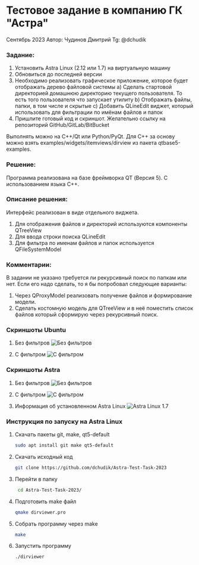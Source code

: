# Тестовое задание в компанию ГК "Астра"

Сентябрь 2023
Автор: Чудинов Дмитрий
Tg: @dchudik

### Задание:

1. Установить Astra Linux (2.12 или 1.7) на виртуальную машину
2. Обновиться до последней версии
3. Необходимо реализовать графическое приложение, которое будет отображать дерево файловой системы
a) Сделать стартовой директорией домашнюю директорию текущего пользователя. То есть того пользователя что запускает утилиту
b)  Отображать файлы, папки, в том числе и скрытые
c)  Добавить QLineEdit виджет, который использовать для фильтрации по имёнам файлов и папок
4. Пришлите готовый код и скриншот. Желательно ссылку на репозиторий GitHub/GitLab/BitBucket
   
Выполнять можно на С++/Qt или Python/PyQt.
Для С++ за основу можно взять examples/widgets/itemviews/dirview из пакета qtbase5-examples.

### Решение:
Программа реализована на базе фреймворка QT (Версия 5).
С использованием языка C++. 

### Описание решения:
Интерфейс реализован в виде отдельного виджета.
1. Для отображения файлов и директорий используются компоненты QTreeView
2. Для ввода строки поиска QLineEdit
3. Для фильтра по именам файлов и папок используется QFileSystemModel

### Комментарии:

В задании не указано требуется ли рекурсивный поиск по папкам или нет.
Если его надо сделать, то я бы попробовал следующие варианты:
1. Через QProxyModel реализовать получение файлов и формирование модели.
2. Сделать костомную модель для QTreeView и в неё поместить список файлов который сформирую через рекурсивный поиск.

### Скриншоты Ubuntu

1. Без фильтров
![Без фильтров](/screenshots/ubuntu/without_filter.png)

2. С фильтром
![С фильтром](/screenshots/ubuntu/with_filter.png)

### Скриншоты Astra

1. Без фильтров
![Без фильтров](/screenshots/astra/without_filter.jpg)

2. С фильтром
![С фильтром](/screenshots/astra/with_filter.jpg)

3. Информация об установленном Astra Linux
![Astra Linux 1.7](/screenshots/astra/astra_installed.jpg)

### Инструкция по запуску на Astra Linux

1. Скачать пакеты git, make, qt5-default
   
   ```bash
   sudo apt install git make qt5-default
   ```

2. Скачать исходный код

    ```bash
   git clone https://github.com/dchudik/Astra-Test-Task-2023
   ```
3. Перейти в папку
   ```bash
    cd Astra-Test-Task-2023/
   ```
4. Подготовить make файл
    ```bash
   qmake dirviewer.pro
   ```
5. Собрать программу через make
   ```bash
   make
   ```
6. Запустить программу
   ```bash
   ./dirviewer
   ```